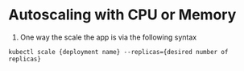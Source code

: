 # Autoscaling with CPU or Memory

1. One way the scale the app is via the following syntax

```
kubectl scale {deployment name} --replicas={desired number of replicas}
```


